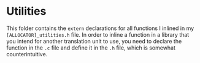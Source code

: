 # Utilities

This folder contains the `extern` declarations for all functions I inlined in my `[ALLOCATOR]_utilities.h` file. In order to inline a function in a library that you intend for another translation unit to use, you need to declare the function in the `.c` file and define it in the `.h` file, which is somewhat counterintuitive.

